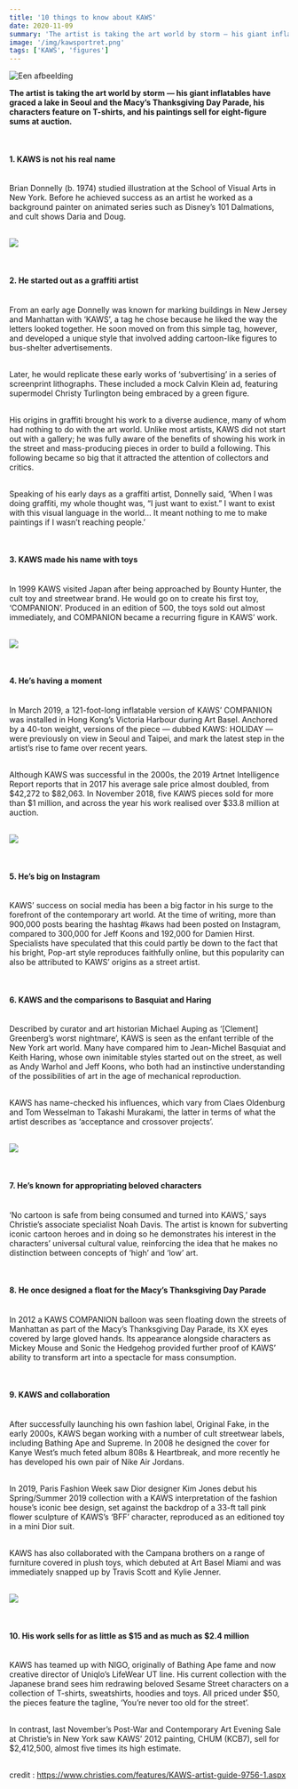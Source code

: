 ```yaml
---
title: '10 things to know about KAWS'
date: 2020-11-09
summary: 'The artist is taking the art world by storm — his giant inflatables have graced a lake in Seoul and the Macy’s Thanksgiving Day Parade, his characters feature on T-shirts, and his paintings sell for eight-figure sums at auction.'
image: '/img/kawsportret.png'
tags: ['KAWS', 'figures']
---
```

![Een afbeelding](/img/kawsportret.png)

<b>The artist is taking the art world by storm — his giant inflatables have graced a lake in Seoul and the Macy’s Thanksgiving Day Parade, his characters feature on T-shirts, and his paintings sell for eight-figure sums at auction.</b>


<br><h4> 1. KAWS is not his real name </h4>

<br>Brian Donnelly (b. 1974) studied illustration at the School of Visual Arts in New York. Before he achieved success as an artist he worked as a background painter on animated series such as Disney’s 101 Dalmations, and cult shows Daria  and Doug.

<br><img class="blogpic1" src="/img/blogkaws1.jpg">

<br><h4> 2. He started out as a graffiti artist </h4>

<br>From an early age Donnelly was known for marking buildings in New Jersey and Manhattan with ‘KAWS’, a tag he chose because he liked the way the letters looked together. He soon moved on from this simple tag, however, and developed a unique style that involved adding cartoon-like figures to bus-shelter advertisements.

<br>Later, he would replicate these early works of ‘subvertising’ in a series of screenprint lithographs. These included a mock Calvin Klein ad, featuring supermodel Christy Turlington being embraced by a green figure.

<br>His origins in graffiti brought his work to a diverse audience, many of whom had nothing to do with the art world. Unlike most artists, KAWS did not start out with a gallery; he was fully aware of the benefits of showing his work in the street and mass-producing pieces in order to build a following. This following became so big that it attracted the attention of collectors and critics.

<br>Speaking of his early days as a graffiti artist, Donnelly said, ‘When I was doing graffiti, my whole thought was, “I just want to exist.” I want to exist with this visual language in the world… It meant nothing to me to make paintings if I wasn’t reaching people.’

<br><h4> 3. KAWS made his name with toys </h4>

<br>In 1999 KAWS visited Japan after being approached by Bounty Hunter, the cult toy and streetwear brand. He would go on to create his first toy, ‘COMPANION’. Produced in an edition of 500, the toys sold out almost immediately, and COMPANION became a recurring figure in KAWS’ work.

<br><img class="blogpic2" src="/img/blogkaws2.jpg">

<br><h4> 4. He’s having a moment </h4>

<br>In March 2019, a 121-foot-long inflatable version of KAWS’ COMPANION  was installed in Hong Kong’s Victoria Harbour during Art Basel. Anchored by a 40-ton weight, versions of the piece — dubbed KAWS: HOLIDAY — were previously on view in Seoul and Taipei, and mark the latest step in the artist’s rise to fame over recent years.

<br>Although KAWS was successful in the 2000s, the 2019 Artnet Intelligence Report reports that in 2017 his average sale price almost doubled, from $42,272 to $82,063. In November 2018, five KAWS pieces sold for more than $1 million, and across the year his work realised over $33.8 million at auction.

<br><img class="blogpic1" src="/img/blogkaws3.jpg">

<br><h4>5. He’s big on Instagram</h4>

<br>KAWS’ success on social media has been a big factor in his surge to the forefront of the contemporary art world. At the time of writing, more than 900,000 posts bearing the hashtag #kaws had been posted on Instagram, compared to 300,000 for Jeff Koons and 192,000 for Damien Hirst. Specialists have speculated that this could partly be down to the fact that his bright, Pop-art style reproduces faithfully online, but this popularity can also be attributed to KAWS’ origins as a street artist.

<br><h4>6. KAWS and the comparisons to Basquiat and Haring</h4>

<br>Described by curator and art historian Michael Auping as ‘[Clement] Greenberg’s worst nightmare’, KAWS is seen as the enfant terrible of the New York art world. Many have compared him to Jean-Michel Basquiat and Keith Haring, whose own inimitable styles started out on the street, as well as Andy Warhol and Jeff Koons, who both had an instinctive understanding of the possibilities of art in the age of mechanical reproduction.

<br>KAWS has name-checked his influences, which vary from Claes Oldenburg and Tom Wesselman to Takashi Murakami, the latter in terms of what the artist describes as ‘acceptance and crossover projects’.

<br><img class="blogpic2" src="/img/blogkaws4.jpg">

<br><h4>7. He’s known for appropriating beloved characters</h4>

<br>‘No cartoon is safe from being consumed and turned into KAWS,’ says Christie’s associate specialist Noah Davis. The artist is known for subverting iconic cartoon heroes and in doing so he demonstrates his interest in the characters’ universal cultural value, reinforcing the idea that he makes no distinction between concepts of ‘high’ and ‘low’ art.

<br><h4>8. He once designed a float for the Macy’s Thanksgiving Day Parade</h4>

<br>In 2012 a KAWS COMPANION  balloon was seen floating down the streets of Manhattan as part of the Macy’s Thanksgiving Day Parade, its XX eyes covered by large gloved hands. Its appearance alongside characters as Mickey Mouse and Sonic the Hedgehog provided further proof of KAWS’ ability to transform art into a spectacle for mass consumption.

<br><h4>9. KAWS and collaboration</h3>

<br>After successfully launching his own fashion label, Original Fake, in the early 2000s, KAWS began working with a number of cult streetwear labels, including Bathing Ape and Supreme. In 2008 he designed the cover for Kanye West’s much feted album 808s & Heartbreak, and more recently he has developed his own pair of Nike Air Jordans.

<br>In 2019, Paris Fashion Week saw Dior designer Kim Jones debut his Spring/Summer 2019 collection with a KAWS interpretation of the fashion house’s iconic bee design, set against the backdrop of a 33-ft tall pink flower sculpture of KAWS’s ‘BFF’ character, reproduced as an editioned toy in a mini Dior suit.

<br>KAWS has also collaborated with the Campana brothers on a range of furniture covered in plush toys, which debuted at Art Basel Miami and was immediately snapped up by Travis Scott and Kylie Jenner.

<br><img class="blogpic1" src="/img/blogkaws5.jpg">

<br><h4>10. His work sells for as little as $15 and as much as $2.4 million</h4>

<br>KAWS has teamed up with NIGO, originally of Bathing Ape fame and now creative director of Uniqlo’s LifeWear UT line. His current collection with the Japanese brand sees him redrawing beloved Sesame Street characters on a collection of T-shirts, sweatshirts, hoodies and toys. All priced under $50, the pieces feature the tagline, ‘You’re never too old for the street’.

<br>In contrast, last November’s Post-War and Contemporary Art Evening Sale  at Christie’s in New York saw KAWS’ 2012 painting, CHUM (KCB7), sell for $2,412,500, almost five times its high estimate.

<br>credit : https://www.christies.com/features/KAWS-artist-guide-9756-1.aspx
